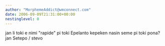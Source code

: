 ```yaml
---
author: "MorphemeAddict@wmconnect.com"
date: 2006-09-09T21:31:00+00:00
nestinglevel: 0
---
```

jan li toki e nimi "rapide" pi toki Epelanto kepeken nasin seme pi toki pona?jan Setepo / stevo
